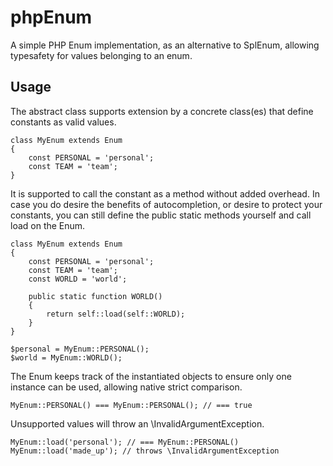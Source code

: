 # phpEnum
A simple PHP Enum implementation, as an alternative to SplEnum, allowing typesafety for values belonging to an enum.

## Usage
The abstract class supports extension by a concrete class(es) that define constants as valid values.

```$xslt
class MyEnum extends Enum
{
    const PERSONAL = 'personal';
    const TEAM = 'team';
}
```

It is supported to call the constant as a method without added overhead. In case you do desire the benefits of autocompletion, or desire to protect your constants, you can still define the public static methods yourself and call load on the Enum.


```$xslt
class MyEnum extends Enum
{
    const PERSONAL = 'personal';
    const TEAM = 'team';
    const WORLD = 'world';
    
    public static function WORLD()
    {
        return self::load(self::WORLD);
    }
}
```

```$xslt
$personal = MyEnum::PERSONAL();
$world = MyEnum::WORLD();
```

The Enum keeps track of the instantiated objects to ensure only one instance can be used, allowing native strict comparison.

```$xslt
MyEnum::PERSONAL() === MyEnum::PERSONAL(); // === true
```

Unsupported values will throw an \InvalidArgumentException.

```$xslt
MyEnum::load('personal'); // === MyEnum::PERSONAL()
MyEnum::load('made_up'); // throws \InvalidArgumentException
```
